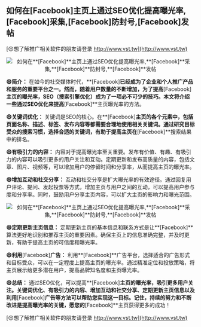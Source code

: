 ## **如何在**[Facebook]**主页上通过SEO优化提高曝光率,**[Facebook]**采集,**[Facebook]**防封号,**[Facebook]**发帖**

[😍想了解推广相关软件的朋友请登录 http://www.vst.tw](http://www.vst.tw)

 <center><img src="https://vst.tw/MP4/tuiguang/png/6.png" alt="如何在**[Facebook]**主页上通过SEO优化提高曝光率,**[Facebook]**采集,**[Facebook]**防封号,**[Facebook]**发帖"></center>

**😄简介：**
在如今的社交媒体时代，**[Facebook]**已经成为了企业和个人推广产品和服务的重要平台之一。然而，随着用户数量的不断增加，为了提高**[Facebook]**主页的曝光率，SEO（搜索引擎优化）成为了一项必不可少的技巧。本文将介绍一些通过SEO优化来提高**[Facebook]**主页曝光率的方法。

**😄关键词优化：**
关键词是SEO的核心。在**[Facebook]**主页的各个元素中，包括页面名称、描述、标签、发布内容等都需要合理地使用相关关键词。通过研究目标受众的搜索习惯，选择合适的关键词，有助于提高主页在**[Facebook]**搜索结果中的排名。

**😄有吸引力的内容：**
内容对于提高曝光率至关重要。发布有价值、有趣、有吸引力的内容可以吸引更多的用户关注和互动。定期更新和发布高质量的内容，包括文章、图片、视频等，可以增加用户的停留时间和分享率，从而提高主页的曝光率。

**😄增加互动和社交分享：**
互动和社交分享是扩大曝光率的有效途径。通过回复用户评论、提问、发起投票等方式，增加主页与用户之间的互动，可以提高用户参与度和分享率。同时，鼓励用户分享主页内容，可以扩大主页的影响力和曝光范围。

 <center><img src="https://vst.tw/MP4/tuiguang/png/0.png" alt="如何在**[Facebook]**主页上通过SEO优化提高曝光率,**[Facebook]**采集,**[Facebook]**防封号,**[Facebook]**发帖"></center>

**😄定期更新主页信息：**
定期更新主页的基本信息和联系方式是让**[Facebook]**算法更好地识别和推荐主页的重要因素。确保主页上的信息准确完整，并及时更新，有助于提高主页的可信度和曝光率。

**😄利用**[Facebook]**广告：**
利用**[Facebook]**广告平台，选择适合的广告形式和目标受众，可以在一定程度上提高主页的曝光率。通过精准定位和投放策略，将主页展示给更多潜在用户，提高品牌知名度和主页曝光率。

**😄总结：**
通过SEO优化，可以提高**[Facebook]**主页的曝光率，吸引更多用户关注。关键词优化、有吸引力的内容、增加互动和社交分享、定期更新主页信息以及利用**[Facebook]**广告等方法可以帮助您实现这一目标。记住，持续的努力和不断改进是提高曝光率的关键，愿您的**[Facebook]**主页获得更多的成功！

[😍想了解推广相关软件的朋友请登录 http://www.vst.tw](http://www.vst.tw)



